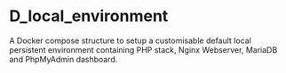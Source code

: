 # D_local_environment
A Docker compose structure to setup a customisable default local persistent environment containing PHP stack, Nginx Webserver, MariaDB and PhpMyAdmin dashboard.
